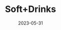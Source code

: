 ---
title: 'Soft+Drinks'
date: '2023-05-31' 
metatag: '' 
inventory: '10' 
draft: false 
# meta description 
shortDescripton: ''
description: 'Beverages'
longdescription: ''
tags: ''
brand: ''
subCategory: ''
unit: 'Unit'
sellCount: '0'
featured: False
# product Price
price: '50.0'
# Product Short Description
productID: '45F136E8-1BFF-ED11-996D-005056B3A416'
type: 'products'
category: 'Beverages' 
thumnailproduct: 'https://eraconnect.blob.core.windows.net/product-images/basics/184adb43-5746-4b1b-8410-79972a6a2264.webp' 
images:
  - image: 'https://eraconnect.blob.core.windows.net/product-images/basics/184adb43-5746-4b1b-8410-79972a6a2264.webp'  
Variants:
---